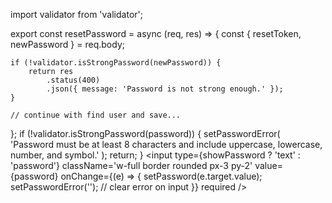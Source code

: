 import validator from 'validator';

export const resetPassword = async (req, res) => {
	const { resetToken, newPassword } = req.body;

	if (!validator.isStrongPassword(newPassword)) {
		return res
			.status(400)
			.json({ message: 'Password is not strong enough.' });
	}

	// continue with find user and save...
};
if (!validator.isStrongPassword(password)) {
	setPasswordError(
		'Password must be at least 8 characters and include uppercase, lowercase, number, and symbol.'
	);
	return;
}
<input
	type={showPassword ? 'text' : 'password'}
	className='w-full border rounded px-3 py-2'
	value={password}
	onChange={(e) => {
		setPassword(e.target.value);
		setPasswordError(''); // clear error on input
	}}
	required
/>


